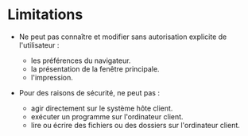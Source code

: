# Limitations

* Ne peut pas connaître et modifier sans autorisation explicite de l'utilisateur :
  * les préférences du navigateur.
  * la présentation de la fenêtre principale.
  * l'impression.

* Pour des raisons de sécurité, ne peut pas : 
  * agir directement sur le système hôte client.
  * exécuter un programme sur l'ordinateur client.
  * lire ou écrire des fichiers ou des dossiers sur l'ordinateur client.

